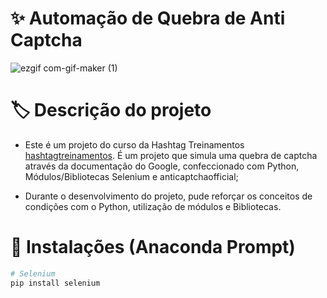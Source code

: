 # :sparkles: Automação de Quebra de Anti Captcha

![ezgif com-gif-maker (1)](https://user-images.githubusercontent.com/69989654/193430295-a8cfd210-9e41-4f1c-91a3-d0c3d90e6bcc.gif)

# :label: Descrição do projeto

- Este é um projeto do curso da Hashtag Treinamentos [hashtagtreinamentos]([https://origamid.com](https://hashtagtreinamentos.com)). É um projeto que simula uma quebra
de captcha através da documentação do Google, confeccionado com Python, Módulos/Bibliotecas Selenium e anticaptchaofficial;

- Durante o desenvolvimento do projeto, pude reforçar os conceitos de condições com o Python, utilização de módulos e Bibliotecas.

# 🎲 Instalações (Anaconda Prompt)

```bash
# Selenium
pip install selenium
```
